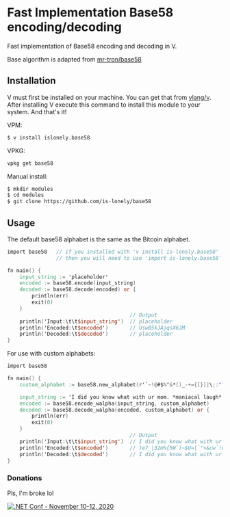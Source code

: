 # Fast Implementation Base58 encoding/decoding
Fast implementation of Base58 encoding and decoding in V.

Base algorithm is adapted from [mr-tron/base58](https://github.com/mr-tron/base58)

## Installation
V must first be installed on your machine. You can get that from [vlang/v](https://github.com/vlang/v). After installing V execute this command to install this module to your system. And that's it!

VPM:
```bash
$ v install islonely.base58
```
VPKG:
```bash
vpkg get base58
```
Manual install:
```bash
$ mkdir modules
$ cd modules
$ git clone https://github.com/is-lonely/base58
```
## Usage
The default base58 alphabet is the same as the Bitcoin alphabet.
```v
import base58   // if you installed with 'v install is-lonely.base58'
                // then you will need to use 'import is-lonely.base58'

fn main() {
    input_string := 'placeholder'
    encoded := base58.encode(input_string)
    decoded := base58.decode(encoded) or {
        println(err)
        exit(0)
    }
                                        // Output
	println('Input:\t\t$input_string')  // placeholder
	println('Encoded:\t$encoded')       // UswB5kJAjqsX6JM
	println('Decoded:\t$decoded')       // placeholder
}
```

For use with custom alphabets:
```v
import base58

fn main() {
    custom_alphabet := base58.new_alphabet(r'`~!@#$%^&*()_-+={[}]|\;:"?/>.<,Uwu1029384756qmWnebrvtycxhP')

    input_string := 'I did you know what with ur mom. *maniacal laugh*'
    encoded := base58.encode_walpha(input_string, custom_alphabet)
    decoded := base58.decode_walpha(encoded, custom_alphabet) or {
        println(err)
        exit(0)
    }
                                        // Output
	println('Input:\t\t$input_string')  // I did you know what with ur mom. *maniacal laugh*
	println('Encoded:\t$encoded')       // )e7_|32m%{5W`)~$U=|`">&cw`!q^~c4{]P<7}>7r?8|`n2:67h61h3\|!e8(^m/89_
	println('Decoded:\t$decoded')       // I did you know what with ur mom. *maniacal laugh*
}
```

### Donations
Pls, I'm broke lol

[![.NET Conf - November 10-12, 2020](https://www.buymeacoffee.com/assets/img/custom_images/yellow_img.png)](https://www.buymeacoffee.com/islonely)